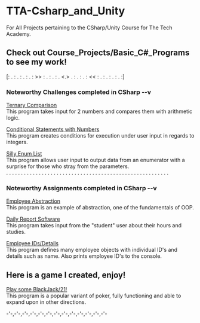# TTA-Csharp_and_Unity
For All Projects pertaining to the CSharp/Unity Course for The Tech Academy.

## Check out Course_Projects/Basic_C#_Programs to see my work!

[: . : . : . : . : >> : . : . : . <.> . : . : . : << : . : . : . : . :]

### Noteworthy Challenges completed in CSharp --v

<a href="https://github.com/JoeBeyond/TTA-Csharp_and_Unity/tree/main/Course_Projects/Basic_C%23_Programs/TernaryOperatorChallenge">Ternary Comparison</a><br>
This program takes input for 2 numbers and compares them with arithmetic logic.


<a href="https://github.com/JoeBeyond/TTA-Csharp_and_Unity/tree/main/Course_Projects/Basic_C%23_Programs/ConditionalStatementsChallenge">Conditional Statements with Numbers</a><br>
This program creates conditions for execution under user input in regards to integers.


<a href="https://github.com/JoeBeyond/TTA-Csharp_and_Unity/tree/main/Course_Projects/Basic_C%23_Programs/SwitchStatementChallenge">Silly Enum List</a><br>
This program allows user input to output data from an enumerator with a surprise for those who stray from the parameters.
<br>
. . . . . . . . . . . . . . . . . . . . . . . . . . . . . . . . . . . . . . . . . . . . . . . . . . . . . . .
<br>

### Noteworthy Assignments completed in CSharp --v

<a href="https://github.com/JoeBeyond/TTA-Csharp_and_Unity/tree/main/Course_Projects/Basic_C%23_Programs/AbstractClass">Employee Abstraction</a><br>
This program is an example of abstraction, one of the fundamentals of OOP.


<a href="https://github.com/JoeBeyond/TTA-Csharp_and_Unity/tree/main/Course_Projects/Basic_C%23_Programs/DailyReportSubmission_Assignment.cs">Daily Report Software</a><br>
This program takes input from the "student" user about their hours and studies.


<a href="https://github.com/JoeBeyond/TTA-Csharp_and_Unity/tree/main/Course_Projects/Basic_C%23_Programs/LambdaAssignment">Employee IDs/Details</a><br>
This program defines many employee objects with individual ID's and details such as name. Also prints employee ID's to the console.


## Here is a game I created, enjoy!

<a href="https://github.com/JoeBeyond/TTA-Csharp_and_Unity/tree/main/Course_Projects/Basic_C%23_Programs/21BlackJackGame">Play some BlackJack/21!</a><br>
This program is a popular variant of poker, fully functioning and able to expand upon in other directions.

-'-,-'-,-'-,-'-,-'-,-'-,-'-,-'-,-'-,-'-,-'-,-'-,-'-
